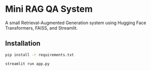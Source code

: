 # Mini RAG QA System

A small Retrieval-Augmented Generation system using Hugging Face Transformers, FAISS, and Streamlit.

## Installation

```bash
pip install -r requirements.txt
```

```bash
streamlit run app.py
```
